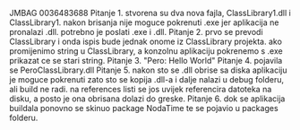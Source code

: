 JMBAG
0036483688
Pitanje 1.
stvorena su dva nova fajla, ClassLibrary1.dll i ClassLibrary1.
nakon brisanja nije moguce pokrenuti .exe jer aplikacija ne pronalazi .dll.
potrebno je poslati .exe i .dll.
Pitanje 2.
prvo se prevodi ClassLibrary i onda ispis bude jednak onome iz ClassLibrary projekta.
ako promijenimo string u ClassLibrary, a konzolnu aplikaciju pokrenemo s .exe prikazat ce se stari string.
Pitanje 3.
"Pero: Hello World"
Pitanje 4.
pojavila se PeroClassLibrary.dll
Pitanje 5.
nakon sto se .dll obrise sa diska aplikaciju je moguce pokrenuti zato sto se kopija .dll-a i dalje nalazi u debug folderu, ali build ne radi.
na references listi se jos uvijek referencira datoteka na disku, a posto je ona obrisana dolazi do greske.
Pitanje 6.
dok se aplikacija buildala ponovno se skinuo package NodaTime te se pojavio u packages folderu.
